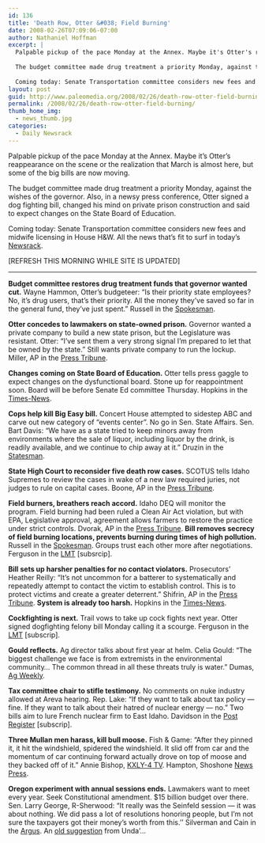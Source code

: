 ```yaml
---
id: 136
title: 'Death Row, Otter &#038; Field Burning'
date: 2008-02-26T07:09:06-07:00
author: Nathaniel Hoffman
excerpt: |
  Palpable pickup of the pace Monday at the Annex. Maybe it's Otter's reappearance on the scene or the realization that March is almost here, but some of the big bills are now moving. <p>
  
  The budget committee made drug treatment a priority Monday, against the wishes of the governor. Also, in a newsy press conference, Otter signed a dog fighting bill, changed his mind on private prison construction and said to expect changes on the State Board of Education.<p>
  
  Coming today: Senate Transportation committee considers new fees and midwife licensing in House H&W. All the news that's fit to surf in today's <a href="http://www.paleomedia.org/2008/02/26/death-row-otter-field-burning/">Newsrack</a>.<p>
layout: post
guid: http://www.paleomedia.org/2008/02/26/death-row-otter-field-burning/
permalink: /2008/02/26/death-row-otter-field-burning/
thumb_home_img:
  - news_thumb.jpg
categories:
  - Daily Newsrack
---
```

Palpable pickup of the pace Monday at the Annex. Maybe it&#8217;s Otter&#8217;s reappearance on the scene or the realization that March is almost here, but some of the big bills are now moving. 

The budget committee made drug treatment a priority Monday, against the wishes of the governor. Also, in a newsy press conference, Otter signed a dog fighting bill, changed his mind on private prison construction and said to expect changes on the State Board of Education.

Coming today: Senate Transportation committee considers new fees and midwife licensing in House H&W. All the news that&#8217;s fit to surf in today&#8217;s [Newsrack](http://www.paleomedia.org/2008/02/26/death-row-otter-field-burning/).

[REFRESH THIS MORNING WHILE SITE IS UPDATED]

* * *

**Budget committee restores drug treatment funds that governor wanted cut.** Wayne Hammon, Otter&#8217;s budgeteer: “Is their priority state employees? No, it’s drug users, that’s their priority. All the money they’ve saved so far in the general fund, they’ve just spent.” Russell in the [Spokesman](http://www.spokesmanreview.com/breaking/story.asp?ID=13826).

**Otter concedes to lawmakers on state-owned prison.** Governor wanted a private company to build a new state prison, but the Legislature was resistant. Otter: &#8220;I&#8217;ve sent them a very strong signal I&#8217;m prepared to let that be owned by the state.&#8221; Still wants private company to run the lockup. Miller, AP in the [Press Tribune](http://hosted.ap.org/dynamic/stories/I/ID_XGR_PRIVATE_PRISONS_IDOL-?SITE=IDNCP&SECTION=HOME&TEMPLATE=DEFAULT).

**Changes coming on State Board of Education.** Otter tells press gaggle to expect changes on the dysfunctional board. Stone up for reappointment soon. Board will be before Senate Ed committee Thursday. Hopkins in the [Times-News](http://www.magicvalley.com/articles/2008/02/26/news/local_state/131583.txt).

**Cops help kill Big Easy bill.** Concert House attempted to sidestep ABC and carve out new category of &#8220;events center&#8221;. No go in Sen. State Affairs. Sen. Bart Davis: &#8220;We have as a state tried to keep minors away from environments where the sale of liquor, including liquor by the drink, is readily available, and we continue to chip away at it.&#8221; Druzin in the [Statesman](http://www.idahostatesman.com/newsupdates/story/306325.html).

**State High Court to reconsider five death row cases.** SCOTUS tells Idaho Supremes to review the cases in wake of a new law required juries, not judges to rule on capital cases. Boone, AP in the [Press Tribune](http://hosted.ap.org/dynamic/stories/I/ID_DEATH_ROW_IDAHO_IDOL-?SITE=IDNCP&SECTION=HOME&TEMPLATE=DEFAULT).

**Field burners, breathers reach accord.** Idaho DEQ will monitor the program. Field burning had been ruled a Clean Air Act violation, but with EPA, Legislative approval, agreement allows farmers to restore the practice under strict controls. Dvorak, AP in the [Press Tribune](http://hosted.ap.org/dynamic/stories/I/ID_FIELD_BURNING_IDOL-?SITE=IDNCP&SECTION=HOME&TEMPLATE=DEFAULT). **Bill removes secrecy of field burning locations, prevents burning during times of high pollution.** Russell in the [Spokesman](http://www.spokesmanreview.com/breaking/story.asp?ID=13827). Groups trust each other more after negotiations. Ferguson in the [LMT](http://www.lmtribune.com/story/northwest/15437/) [subsrcip].

**Bill sets up harsher penalties for no contact violators.** Prosecutors&#8217; Heather Reilly: &#8220;It&#8217;s not uncommon for a batterer to systematically and repeatedly attempt to contact the victim to establish control. This is to protect victims and create a greater deterrent.&#8221; Shifrin, AP in the [Press Tribune](http://hosted.ap.org/dynamic/stories/I/ID_XGR_DOMESTIC_VIOLENCE_ORDERS_IDOL-?SITE=IDNCP&SECTION=HOME&TEMPLATE=DEFAULT). **System is already too harsh.** Hopkins in the [Times-News](http://www.magicvalley.com/articles/2008/02/26/news/local_state/131603.txt).

**Cockfighting is next.** Trail vows to take up cock fights next year. Otter signed dogfighting felony bill Monday calling it a scourge. Ferguson in the [LMT](http://www.lmtribune.com/story/northwest/15447/) [subscrip].

**Gould reflects.** Ag director talks about first year at helm. Celia Gould: “The biggest challenge we face is from extremists in the environmental community&#8230; The common thread in all these threats truly is water.” Dumas, [Ag Weekly](http://www.agweekly.com/articles/2008/02/25/news/ag_news/news01.txt).

**Tax committee chair to stifle testimony.** No comments on nuke industry allowed at Areva hearing. Rep. Lake: &#8220;If they want to talk about tax policy &#8212; fine. If they want to talk about their hatred of nuclear energy &#8212; no.&#8221; Two bills aim to lure French nuclear firm to East Idaho. Davidson in the [Post Register](http://www.postregister.com/story.php?accnum=1003-02262008&today=2008-02-26%2000:00:00) [subscrip].

**Three Mullan men harass, kill bull moose.** Fish & Game: &#8220;After they pinned it, it hit the windshield, spidered the windshield. It slid off from car and the momentum of car continuing forward actually drove on top of moose and they backed off of it.&#8221; Annie Bishop, [KXLY-4 TV](http://www.kxly.com/Global/story.asp?S=7913624). Hampton, Shoshone [News Press](http://www.shoshonenewspress.com/articles/2008/02/23/news/news01.txt).

**Oregon experiment with annual sessions ends.** Lawmakers want to meet every year. Seek Constitutional amendment. $15 billion budget over there. Sen. Larry George, R-Sherwood: &#8220;It really was the Seinfeld session — it was about nothing. We did pass a lot of resolutions honoring people, but I’m not sure the taxpayers got their money’s worth from this.’’ Silverman and Cain in the [Argus](http://www.argusobserver.com/articles/2008/02/25/news/doc47c31577841f0765921867.txt). An [old suggestion](http://www.boiseweekly.com/gyrobase/Content?oid=oid%3A218167) from Unda&#8217;&#8230;